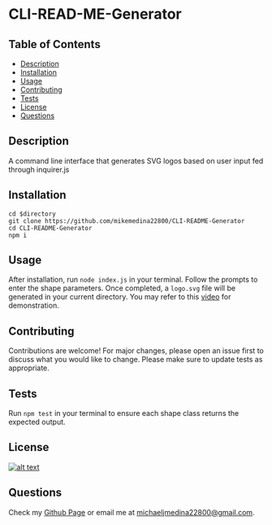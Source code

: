 # CLI-READ-ME-Generator
## Table of Contents
- [Description](#description)
- [Installation](#installation)
- [Usage](#usage)
- [Contributing](#contributing)
- [Tests](#tests)
- [License](#license)
- [Questions](#questions)
## Description
A command line interface that generates SVG logos based on user input fed through inquirer.js
## Installation
```
cd $directory
git clone https://github.com/mikemedina22800/CLI-README-Generator
cd CLI-README-Generator
npm i 
```
## Usage
After installation, run `node index.js` in your terminal. Follow the prompts to enter the shape parameters. Once completed, a `logo.svg` file will be generated in your current directory. You may refer to this [video](https://app.screencastify.com/v2/manage/videos/OIi7bBbtt3MbTcLlNKti) for demonstration.

## Contributing
Contributions are welcome! For major changes, please open an issue first to discuss what you would like to change. Please make sure to update tests as appropriate.

## Tests
Run `npm test` in your terminal to ensure each shape class returns the expected output.

## License
[![alt text](https://img.shields.io/badge/License-ISC-blue.svg)](https://opensource.org/licenses/ISC)

## Questions
Check my [Github Page](https://github.com/mikemedina22800) or email me at michaeljmedina22800@gmail.com.